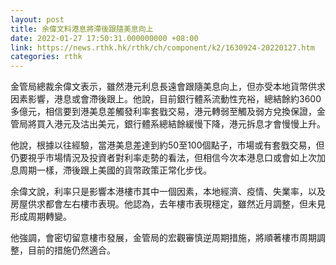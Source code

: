 ```yaml
---
layout: post
title: 余偉文料港息將滯後跟隨美息向上
date: 2022-01-27 17:50:31.000000000 +08:00
link: https://news.rthk.hk/rthk/ch/component/k2/1630924-20220127.htm
categories: rthk
---
```


金管局總裁余偉文表示，雖然港元利息長遠會跟隨美息向上，但亦受本地貨幣供求因素影響，港息或會滯後跟上。他說，目前銀行體系流動性充裕，總結餘約3600多億元，相信要到港美息差觸發利率套戥交易，港元轉弱至觸及弱方兌換保證，金管局將買入港元及沽出美元，銀行體系總結餘緩慢下降，港元拆息才會慢慢上升。

他說，根據以往經驗，當港美息差達到約50至100個點子，市場或有套戥交易，但仍要視乎市場情況及投資者對利率走勢的看法，但相信今次本港息口或會如上次加息周期一樣，滯後跟上美國的貨幣政策正常化步伐。

余偉文說，利率只是影響本港樓市其中一個因素，本地經濟、疫情、失業率，以及房屋供求都會左右樓市表現。他認為，去年樓市表現穩定，雖然近月調整，但未見形成周期轉變。

他強調，會密切留意樓市發展，金管局的宏觀審慎逆周期措施，將順著樓市周期調整，目前的措施仍然適合。
